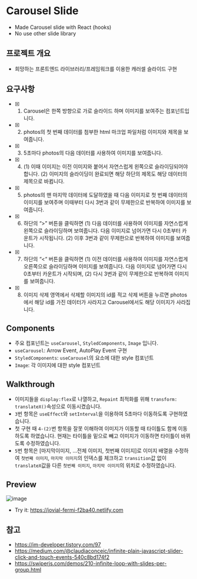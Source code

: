 # Carousel Slide

- Made Carousel slide with React (hooks)
- No use other slide library

## 프로젝트 개요

- 희망하는 프론트엔드 라이브러리/프레임워크를 이용한 캐러셀 슬라이드 구현

## 요구사항

- [x] 1. Carousel은 한쪽 방향으로 가로 슬라이드 하며 이미지를 보여주는 컴포넌트입니다.
- [x] 2. photos의 첫 번째 데이터를 첨부한 html 마크업 파일처럼 이미지와 제목을 보여줍니다.
- [x] 3. 5초마다 photos의 다음 데이터를 사용하여 이미지를 보여줍니다.
- [x] 4. (1) 이때 이미지는 이전 이미지와 붙어서 자연스럽게 왼쪽으로 슬라이딩되어야 합니다. (2) 이미지의 슬라이딩이 완료되면 해당 하단의 제목도 해당 데이터의 제목으로 바뀝니다.
- [x] 5. photos의 맨 마지막 데이터에 도달하였을 때 다음 이미지로 첫 번째 데이터의 이미지를 보여주며 이때부터 다시 3번과 같이 무제한으로 반복하여 이미지를 보여줍니다.
- [x] 6. 하단의 “>” 버튼을 클릭하면 (1) 다음 데이터를 사용하여 이미지를 자연스럽게 왼쪽으로 슬라이딩하며 보여줍니다. 다음 이미지로 넘어가면 다시 0초부터 카운트가 시작됩니다. (2) 이후 3번과 같이 무제한으로 반복하여 이미지를 보여줍니다.
- [x] 7. 하단의 “<“ 버튼을 클릭하면 (1) 이전 데이터를 사용하여 이미지를 자연스럽게 오른쪽으로 슬라이딩하며 이미지를 보여줍니다. 다음 이미지로 넘어가면 다시 0초부터 카운트가 시작되며, (2) 다시 3번과 같이 무제한으로 반복하여 이미지를 보여줍니다.
- [x] 8. 이미지 삭제 영역에서 삭제할 이미지의 id를 적고 삭제 버튼을 누르면 photos에서 해당 id를 가진 데이터가 사라지고 Carousel에서도 해당 이미지가 사라집니다.

## Components

- 주요 컴포넌트는 `useCarousel`, `StyledComponents`, `Image` 입니다.
- `useCarousel`: Arrow Event, AutoPlay Event 구현
- `StyledComponents`: `useCarousel`의 요소에 대한 style 컴포넌트
- `Image`: 각 이미지에 대한 style 컴포넌트

## Walkthrough

- 이미지들을 `display:flex`로 나열하고, `Repaint` 최적화를 위해 `transform: translateX()`속성으로 이동시켰습니다.
- `3`번 항목은 `useEffect`와 `setInterval`을 이용하여 5초마다 이동하도록 구현하였습니다.
- 첫 구현 때 `4-(2)`번 항목을 잘못 이해하여 이미지가 이동할 때 타이틀도 함께 이동하도록 하였습니다. 현재는 타이틀을 밑으로 빼고 이미지가 이동하면 타이틀이 바뀌도록 수정하였습니다.
- `5`번 항목은 [마지막이미지, ...전체 이미지, 첫번째 이미지]로 이미지 배열을 수정하여 `첫번째 이미지`, `마지막 이미지`의 인덱스를 체크하고 `transition`값 없이 `translateX`값을 다른 `첫번째 이미지`, `마지막 이미지`의 위치로 수정하였습니다.

## Preview

![image](https://user-images.githubusercontent.com/25483027/66447471-5d679780-ea89-11e9-89a4-70ba042db965.png)

- Try it: https://jovial-fermi-f2ba40.netlify.com

## 참고

- https://im-developer.tistory.com/97
- https://medium.com/@claudiaconceic/infinite-plain-javascript-slider-click-and-touch-events-540c8bd174f2
- https://swiperjs.com/demos/210-infinite-loop-with-slides-per-group.html
